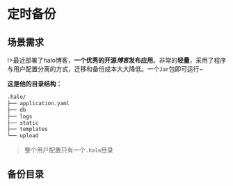 # 定时备份

## 场景需求

!>最近部署了halo博客，**一个优秀的开源*博客*发布应用**。非常的**轻量**，采用了程序与用户配置分离的方式，迁移和备份成本大大降低。一个`Jar`包即可运行~

**这是他的目录结构：**

```bash
.halo/
├── application.yaml
├── db
├── logs
├── static
├── templates
└── upload
```

> 整个用户配置只有一个`.halo`目录

## 备份目录


